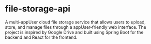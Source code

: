 # file-storage-api
A multi-appUser cloud file storage service that allows users to upload, store, and manage files through a appUser-friendly web interface. The project is inspired by Google Drive and built using Spring Boot for the backend and React for the frontend.
